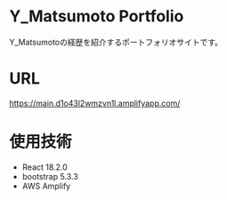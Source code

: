 # Y_Matsumoto Portfolio
Y_Matsumotoの経歴を紹介するポートフォリオサイトです。


# URL
https://main.d1o43l2wmzvn1l.amplifyapp.com/


# 使用技術
- React 18.2.0
- bootstrap 5.3.3
- AWS Amplify
